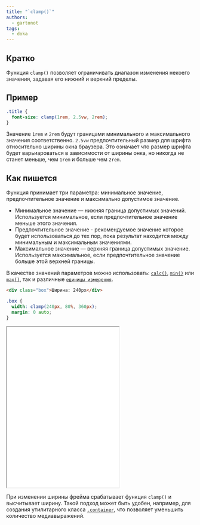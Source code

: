 ```yaml
---
title: "`clamp()`"
authors:
  - gartonot
tags:
  - doka
---
```


## Кратко

Функция `clamp()` позволяет ограничивать диапазон изменения некоего значения, задавая его нижний и верхний пределы.

## Пример

```css
.title {
  font-size: clamp(1rem, 2.5vw, 2rem);
}
```

Значение `1rem` и `2rem` будут границами минимального и максимального значения соответственно. `2.5vw` предпочтительный размер для шрифта относительно ширины окна браузера. Это означает что размер шрифта будет варьиароваться в зависимости от ширины онка, но никогда не станет меньше, чем `1rem` и больше чем `2rem`.

## Как пишется

Функция принимает три параметра: минимальное значение, предпочтительное значение и максимально допустимое значение.

- Минимальное значение — нижняя граница допустимых значений. Используется минимальное, если предпочтительное значение меньше этого значения.
- Предпочтительное значение - рекомендуемое значение которое будет использоваться до тех пор, пока результат находится между минимальным и максимальным значениями.
- Максимальное значение — верхняя граница допустимых значение. Используется максимальное, если предпочтительное значение больше этой верхней границы.

В качестве значений параметров можно использовать: [`calc()`](/css/calc/), [`min()`](/css/min/) или [`max()`](/css/max/), так и различные [`единицы измерения`](/css/numeric-types/).
```html
<div class="box">Ширина: 240px</div>
```

```css
.box {
  width: clamp(240px, 80%, 360px);
  margin: 0 auto;
}
```

<iframe title="Размер блока" src="demos/dynamic-width/" height="430"></iframe>

При изменении ширины фрейма срабатывает функция `clamp()` и высчитывает ширину. Такой подход может быть удобен, например, для создания утилитарного класса [`.container`](/recipes/container/), что позволяет уменьшить количество медиавыражений.
